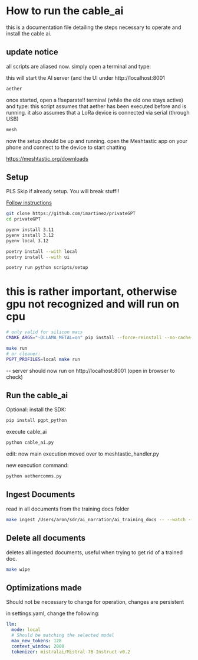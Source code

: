 # How to run the cable_ai

this is a documentation file detailing the steps necessary to operate and install the cable ai.

## update notice
all scripts are aliased now. simply open a terminal and type:

this will start the AI server (and the UI under http://localhost:8001
```bash
aether
```
once started, open a !!separate!! terminal (while the old one stays active) and type:
this script assumes that aether has been executed before and is running. 
it also assumes that a LoRa device is connected via serial (through USB)

```bash
mesh
```

now the setup should be up and running. open the Meshtastic app on your phone and connect to the device to start chatting

https://meshtastic.org/downloads

## Setup

PLS Skip if already setup. You will break stuff!!


[Follow instructions](https://docs.privategpt.dev/installation)

```bash
git clone https://github.com/imartinez/privateGPT
cd privateGPT
```

```bash
pyenv install 3.11
pyenv install 3.12
pyenv local 3.12
```

```bash
poetry install --with local
poetry install --with ui
```

```bash
poetry run python scripts/setup
```

# this is rather important, otherwise gpu not recognized and will run on cpu

```bash
# only valid for silicon macs
CMAKE_ARGS="-DLLAMA_METAL=on" pip install --force-reinstall --no-cache-dir llama-cpp-python
```

```bash
make run
# or cleaner:
PGPT_PROFILES=local make run
```

-- server should now run on 
http://localhost:8001
(open in browser to check)

## Run the cable_ai

Optional: install the SDK:

```bash
pip install pgpt_python
```

execute cable_ai

```bash
python cable_ai.py
```

edit: now main execution moved over to meshtastic_handler.py

new execution command:

```bash
python aethercomms.py
```

## Ingest Documents

read in all documents from the training docs folder

```bash
make ingest /Users/aron/sdr/ai_narration/ai_training_docs -- --watch --log-file //Users/aron/privateGPT/private_gpt/ingest.log
```

## Delete all documents

deletes all ingested documents, useful when trying to get rid of a trained doc.

```bash
make wipe
```

## Optimizations made

Should not be necessary to change for operation, changes are persistent

in settings.yaml, change the following:

```yaml
llm:
  mode: local
  # Should be matching the selected model
  max_new_tokens: 128
  context_window: 2000
  tokenizer: mistralai/Mistral-7B-Instruct-v0.2
```

